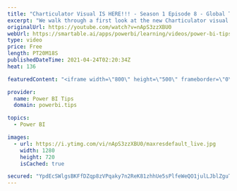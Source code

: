 ```yaml
---
title: "Charticulator Visual IS HERE!!! - Season 1 Episode 8 - Global Trade Chart"
excerpt: "We walk through a first look at the new Charticulator visual from Microsoft Power BI team.    This video we are exploring the Microsoft Tutorial for Global Trade https://charticulator.com/gallery/global_trade_of_natural_resources.html  Official blog post about the visual: https://powerbi.microsoft.com/en-us/blog/announcing-the-new-charticulator-visual-public-preview/"
originalUrl: https://youtube.com/watch?v=nApS3zzXBU0
webUrl: https://smartable.ai/apps/powerbi/learning/videos/power-bi-tips-charticulator-visual-is-here-season-1-episode-8-global-trade-chart/
type: video
price: Free
length: PT20M18S
publishedDateTime: 2021-04-24T02:20:34Z
heat: 136

featuredContent: "<iframe width=\"800\" height=\"500\" frameborder=\"0\" src=\"https://www.youtube.com/embed/nApS3zzXBU0\" allow=\"accelerometer; autoplay; encrypted-media; gyroscope; picture-in-picture\" allowfullscreen></iframe>"

provider:
  name: Power BI Tips
  domain: powerbi.tips

topics:
  - Power BI

images:
  - url: https://i.ytimg.com/vi/nApS3zzXBU0/maxresdefault_live.jpg
    width: 1280
    height: 720
    isCached: true

secured: "YpdEcSWlgsBKFfDZqp8zVPqaky7n2ReK81zhhUe5sPlfeWeQO1julLJblZguTh2ru6kRuxiUW900BUJpazmmWjgXmYG68F7CU90e+PjAaadOG2+rkGvPV14qLMiXAN/Pjbc9vV01bH/r3snEgAUZ0QCArH96AXQG3wXNmvy3RFRQR1a2yHel1/+lyL9gzd27zgIL0EfeVYtdwSwDaqVpHVdaNY8kdbz++qMmPga1SE6WnnqoraEFBKrwtFpnJNa4PVRqNnIP2ymt1cJdeG+pYI5z/wxJo+MtVkjiNL5V4ZSFLsnAHrypuUrGRkv5Ki9WuyKk7NBqIHwbd+3CcuHPlBJU/rsgxZ1kFw6Je5TjHcZBs2PWlBB7UhwdRBAwDra/AiVaC8L/QRPtL7H05/qZJw7KHPYrAxYvdtjEGJLx+xs=;bLhtQMPlgPrdGZOAKQ8Oqw=="
---
```


